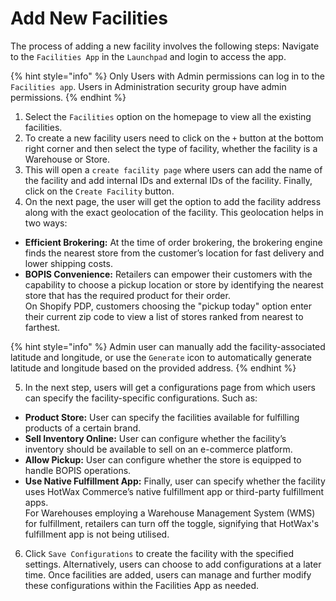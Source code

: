 # Add New Facilities

The process of adding a new facility involves the following steps: Navigate to the `Facilities App` in the `Launchpad` and login to access the app.

{% hint style="info" %}
Only Users with Admin permissions can log in to the `Facilities app`. Users in Administration security group have admin permissions.
{% endhint %}

1. Select the `Facilities` option on the homepage to view all the existing facilities.
2. To create a new facility users need to click on the `+` button at the bottom right corner and then select the type of facility, whether the facility is a Warehouse or Store.
3. This will open a `create facility page` where users can add the name of the facility and add internal IDs and external IDs of the facility. Finally, click on the `Create Facility` button.
4. On the next page, the user will get the option to add the facility address along with the exact geolocation of the facility. This geolocation helps in two ways:

* **Efficient Brokering:** At the time of order brokering, the brokering engine finds the nearest store from the customer’s location for fast delivery and lower shipping costs.
* **BOPIS Convenience:** Retailers can empower their customers with the capability to choose a pickup location or store by identifying the nearest store that has the required product for their order. \
  On Shopify PDP, customers choosing the "pickup today" option enter their current zip code to view a list of stores ranked from nearest to farthest.

{% hint style="info" %}
Admin user can manually add the facility-associated latitude and longitude, or use the `Generate` icon to automatically generate latitude and longitude based on the provided address.
{% endhint %}

5. In the next step, users will get a configurations page from which users can specify the facility-specific configurations. Such as:

* **Product Store:** User can specify the facilities available for fulfilling products of a certain brand.
* **Sell Inventory Online:** User can configure whether the facility’s inventory should be available to sell on an e-commerce platform.
* **Allow Pickup:** User can configure whether the store is equipped to handle BOPIS operations.
* **Use Native Fulfillment App:** Finally, user can specify whether the facility uses HotWax Commerce’s native fulfillment app or third-party fulfillment apps. \
  For Warehouses employing a Warehouse Management System (WMS) for fulfillment, retailers can turn off the toggle, signifying that HotWax's fulfillment app is not being utilised.

6. Click `Save Configurations` to create the facility with the specified settings. Alternatively, users can choose to add configurations at a later time. Once facilities are added, users can manage and further modify these configurations within the Facilities App as needed.
